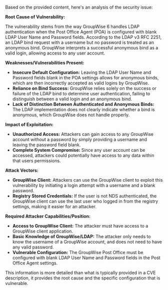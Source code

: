 Based on the provided content, here's an analysis of the security issue:

**Root Cause of Vulnerability:**

The vulnerability stems from the way GroupWise 6 handles LDAP authentication when the Post Office Agent (POA) is configured with blank LDAP User Name and Password fields. According to the LDAP v3 RFC 2251, an LDAP bind request with a username but no password is treated as an anonymous bind. GroupWise interprets a successful anonymous bind as a valid login, allowing access to any user account.

**Weaknesses/Vulnerabilities Present:**

*   **Insecure Default Configuration:** Leaving the LDAP User Name and Password fields blank in the POA settings allows for anonymous binds, which are then incorrectly accepted as valid logins by GroupWise.
*   **Reliance on Bind Success:** GroupWise relies solely on the success or failure of the LDAP bind to determine user authentication, failing to distinguish between a valid login and an anonymous bind.
*   **Lack of Distinction Between Authenticated and Anonymous Binds:** The LDAP implementation does not clearly indicate whether a bind is anonymous, which GroupWise does not handle properly.

**Impact of Exploitation:**

*   **Unauthorized Access:** Attackers can gain access to any GroupWise account without a password by simply providing a username and leaving the password field blank.
*   **Complete System Compromise:** Since any user account can be accessed, attackers could potentially have access to any data within that users permissions.

**Attack Vectors:**

*   **GroupWise Client:** Attackers can use the GroupWise client to exploit this vulnerability by initiating a login attempt with a username and a blank password.
*   **Registry Stored Credentials:** If the user is not NDS authenticated, the GroupWise client can use the last user who logged in from the registry settings, making it easier for an attacker.

**Required Attacker Capabilities/Position:**

*   **Access to GroupWise Client:** The attacker must have access to a GroupWise client application.
*   **Basic Knowledge of GroupWise/LDAP:** The attacker only needs to know the username of a GroupWise account, and does not need to have any valid password.
*   **Vulnerable Configuration:** The GroupWise Post Office must be configured with blank LDAP User Name and Password fields in the Post Office Agent settings.

This information is more detailed than what is typically provided in a CVE description, it provides the root cause and the specific configuration that is vulnerable.